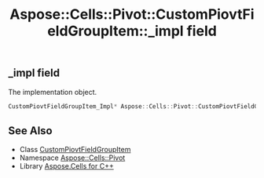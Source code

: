 ﻿---
title: Aspose::Cells::Pivot::CustomPiovtFieldGroupItem::_impl field
linktitle: _impl
second_title: Aspose.Cells for C++ API Reference
description: 'Aspose::Cells::Pivot::CustomPiovtFieldGroupItem::_impl field. The implementation object in C++.'
type: docs
weight: 600
url: /cpp/aspose.cells.pivot/custompiovtfieldgroupitem/_impl/
---
## _impl field


The implementation object.

```cpp
CustomPiovtFieldGroupItem_Impl* Aspose::Cells::Pivot::CustomPiovtFieldGroupItem::_impl
```

## See Also

* Class [CustomPiovtFieldGroupItem](../)
* Namespace [Aspose::Cells::Pivot](../../)
* Library [Aspose.Cells for C++](../../../)
